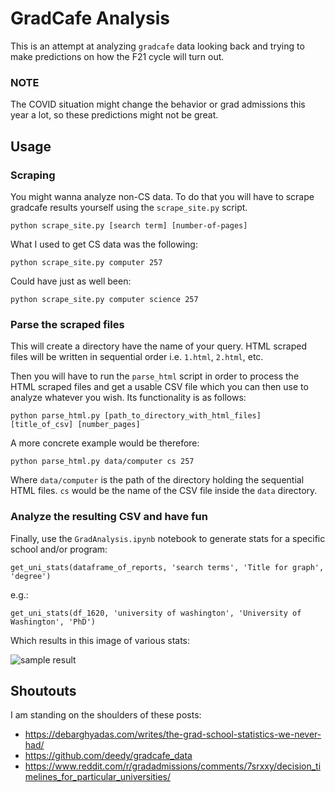 # GradCafe Analysis

This is an attempt at analyzing `gradcafe` data looking back and trying to make predictions on how the F21 cycle will turn out.

### NOTE

The COVID situation might change the behavior or grad admissions this year a lot, so these predictions might not be great.

## Usage

### Scraping

You might wanna analyze non-CS data. To do that you will have to scrape gradcafe results yourself using the `scrape_site.py` script.

`python scrape_site.py [search term] [number-of-pages]`

What I used to get CS data was the following:

`python scrape_site.py computer 257`

Could have just as well been:

`python scrape_site.py computer science 257`

### Parse the scraped files

This will create a directory have the name of your query. HTML scraped files will be written in sequential order i.e. `1.html`, `2.html`, etc.

Then you will have to run the `parse_html` script in order to process the HTML scraped files and get a usable CSV file which you can then use to analyze whatever you wish. Its functionality is as follows:

`python parse_html.py [path_to_directory_with_html_files] [title_of_csv] [number_pages]`

A more concrete example would be therefore:

`python parse_html.py data/computer cs 257`

Where `data/computer` is the path of the directory holding the sequential HTML files. `cs` would be the name of the CSV file inside the `data` directory.

### Analyze the resulting CSV and have fun

Finally, use the `GradAnalysis.ipynb` notebook to generate stats for a specific school and/or program:

`get_uni_stats(dataframe_of_reports, 'search terms', 'Title for graph', 'degree')`

e.g.: 

`get_uni_stats(df_1620, 'university of washington', 'University of Washington', 'PhD')`

Which results in this image of various stats:

![sample result](app/output/UC\%20Berkeley.png)

## Shoutouts

I am standing on the shoulders of these posts:

* https://debarghyadas.com/writes/the-grad-school-statistics-we-never-had/
* https://github.com/deedy/gradcafe_data
* https://www.reddit.com/r/gradadmissions/comments/7srxxy/decision_timelines_for_particular_universities/

